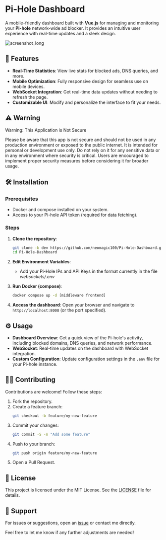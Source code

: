 # Pi-Hole Dashboard

A mobile-friendly dashboard built with **Vue.js** for managing and monitoring your **Pi-hole** network-wide ad blocker. It provides an intuitive user experience with real-time updates and a sleek design.

![screenshot_long](https://github.com/user-attachments/assets/eddfa2cf-da64-4851-b1cf-3df32333c627)

## 🚀 Features

- **Real-Time Statistics**: View live stats for blocked ads, DNS queries, and more.
- **Mobile Optimization**: Fully responsive design for seamless use on mobile devices.
- **WebSocket Integration**: Get real-time data updates without needing to refresh the page.
- **Customizable UI**: Modify and personalize the interface to fit your needs.

## ⚠️ Warning

Warning: This Application is Not Secure

Please be aware that this app is not secure and should not be used in any production environment or exposed to the public internet. It is intended for personal or development use only. Do not rely on it for any sensitive data or in any environment where security is critical. Users are encouraged to implement proper security measures before considering it for broader usage.

## 🛠️ Installation

### Prerequisites

- Docker and compose installed on your system.
- Access to your Pi-hole API token (required for data fetching).

### Steps

1. **Clone the repository**:

   ```bash
   git clone -b dev https://github.com/neomagic100/Pi-Hole-Dashboard.git
   cd Pi-Hole-Dashboard
   ```

2. **Edit Environment Variables**:

   - Add your Pi-Hole IPs and API Keys in the format currently in the file _websockets/.env_

3. **Run Docker (compose)**:

   ```bash
   docker compose up -d [middleware frontend]
   ```

4. **Access the dashboard**:
   Open your browser and navigate to `http://localhost:8008` (or the port specified).

## ⚙️ Usage

- **Dashboard Overview**: Get a quick view of the Pi-hole's activity, including blocked domains, DNS queries, and network performance.
- **WebSocket**: Real-time updates on the dashboard with WebSocket integration.
- **Custom Configuration**: Update configuration settings in the `.env` file for your Pi-hole instance.

## 👨‍💻 Contributing

Contributions are welcome! Follow these steps:

1. Fork the repository.
2. Create a feature branch:
   ```bash
   git checkout -b feature/my-new-feature
   ```
3. Commit your changes:
   ```bash
   git commit -S -m "Add some feature"
   ```
4. Push to your branch:
   ```bash
   git push origin feature/my-new-feature
   ```
5. Open a Pull Request.

## 📄 License

This project is licensed under the MIT License. See the [LICENSE](LICENSE) file for details.

## 📧 Support

For issues or suggestions, open an [issue](https://github.com/neomagic100/Pi-Hole-Dashboard/issues) or contact me directly.

Feel free to let me know if any further adjustments are needed!

